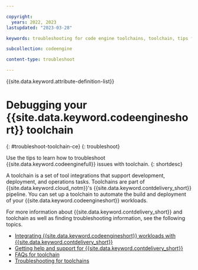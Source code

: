 ```yaml
---

copyright:
  years: 2022, 2023
lastupdated: "2023-03-28"

keywords: troubleshooting for code engine toolchains, toolchain, tips for code engine and toolchain, help for toolchain and code engine, debugging toolchains for code engine

subcollection: codeengine

content-type: troubleshoot

---
```


{{site.data.keyword.attribute-definition-list}}

# Debugging your {{site.data.keyword.codeengineshort}} toolchain
{: #troubleshoot-toolchain-ce}
{: troubleshoot}

Use the tips to learn how to troubleshoot {{site.data.keyword.codeenginefull}} issues with toolchain.
{: shortdesc}

A toolchain is a set of tool integrations that support development, deployment, and operations tasks. Toolchains are part of {{site.data.keyword.cloud_notm}}'s {{site.data.keyword.contdelivery_short}} pipeline. You can set up a toolchain to automate the build and deployment of your {{site.data.keyword.codeengineshort}} workloads.


For more information about {{site.data.keyword.contdelivery_short}} and toolchain as well as finding troubleshooting information, see the following topics.
  
- [Integrating {{site.data.keyword.codeengineshort}} workloads with {{site.data.keyword.contdelivery_short}}](/docs/codeengine?topic=codeengine-toolchain-ce)
- [Getting help and support for {{site.data.keyword.contdelivery_short}}](/docs/ContinuousDelivery?topic=ContinuousDelivery-help-and-support)
- [FAQs for toolchain](/docs/ContinuousDelivery?topic=ContinuousDelivery-faq_toolchains)
- [Troubleshooting for toolchains](/docs/ContinuousDelivery?topic=ContinuousDelivery-troubleshoot-toolchains)
  

